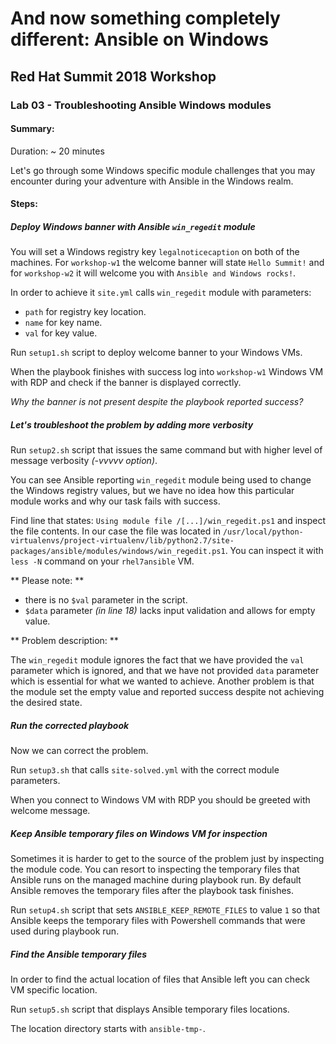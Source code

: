 # And now something completely different: Ansible on Windows
## Red Hat Summit 2018 Workshop
### Lab 03 - Troubleshooting Ansible Windows modules

#### Summary:
Duration: ~ 20 minutes

Let's go through some Windows specific module challenges that you may encounter during your adventure with Ansible in the Windows realm.

#### Steps:

##### Deploy Windows banner with Ansible `win_regedit` module

You will set a Windows registry key `legalnoticecaption` on both of the machines. For `workshop-w1` the welcome banner will state `Hello Summit!` and for `workshop-w2` it will welcome you with `Ansible and Windows rocks!`.

In order to achieve it `site.yml` calls `win_regedit` module with parameters:
* `path` for registry key location.
* `name` for key name.
* `val` for key value.

Run `setup1.sh` script to deploy welcome banner to your Windows VMs.

When the playbook finishes with success log into `workshop-w1` Windows VM with RDP and check if the banner is displayed correctly.

_Why the banner is not present despite the playbook reported success?_

##### Let's troubleshoot the problem by adding more verbosity

Run `setup2.sh` script that issues the same command but with higher level of message verbosity _(-vvvvv option)_.

You can see Ansible reporting `win_regedit` module being used to change the Windows registry values, but we have no idea how this particular module works and why our task fails with success.

Find line that states:
`Using module file /[...]/win_regedit.ps1` and inspect the file contents. In our case the file was located in `/usr/local/python-virtualenvs/project-virtualenv/lib/python2.7/site-packages/ansible/modules/windows/win_regedit.ps1`.
You can inspect it with `less -N` command on your `rhel7ansible` VM.

** Please note: **
* there is no `$val` parameter in the script.
* `$data` parameter _(in line 18)_ lacks input validation and allows for empty value.

** Problem description: **

The `win_regedit` module ignores the fact that we have provided the `val` parameter which is ignored, and that we have not provided `data` parameter which is essential for what we wanted to achieve.
Another problem is that the module set the empty value and reported success despite not achieving the desired state.

##### Run the corrected playbook

Now we can correct the problem.

Run `setup3.sh` that calls `site-solved.yml` with the correct module parameters.

When you connect to Windows VM with RDP you should be greeted with welcome message.

##### Keep Ansible temporary files on Windows VM for inspection

Sometimes it is harder to get to the source of the problem just by inspecting the module code.
You can resort to inspecting the temporary files that Ansible runs on the managed machine during playbook run.
By default Ansible removes the temporary files after the playbook task finishes.

Run `setup4.sh` script that sets `ANSIBLE_KEEP_REMOTE_FILES` to value `1` so that Ansible keeps the temporary files with Powershell commands that were used during playbook run.

##### Find the Ansible temporary files

In order to find the actual location of files that Ansible left you can check VM specific location.

Run `setup5.sh` script that displays Ansible temporary files locations.

The location directory starts with `ansible-tmp-`.

